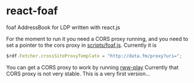 react-foaf
==========

foaf AddressBook for LDP written with react.js

For the moment to run it you need a CORS proxy running, and you need to set
a pointer to the cors proxy in [scripts/foaf.js](scripts/foaf.js). Currently
it is

```javascript
$rdf.Fetcher.crossSiteProxyTemplate = "http://data.fm/proxy?uri=";
```

You can get a CORS proxy to work by running [rww-play](https://github.com/stample/rww-play)
Currently that CORS proxy is not very stable. This is a very first version...


